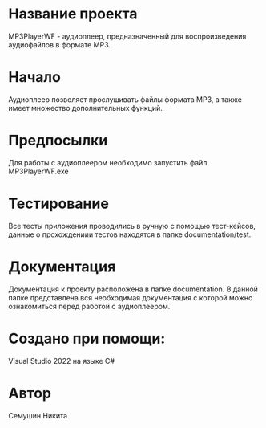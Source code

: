 # Название проекта
MP3PlayerWF - аудиоплеер, предназначенный для воспроизведения аудиофайлов в формате MP3.
# Начало
Аудиоплеер позволяет прослушивать файлы  формата MP3, а также имеет множество дополнительных функций. 
# Предпосылки
Для работы с аудиоплеером необходимо запустить файл MP3PlayerWF.exe
# Тестирование
Все тесты приложения проводились в ручную с помощью тест-кейсов, данные о прохождениии тестов находятся в папке documentation/test.
# Документация
Документация к проекту расположена в папке documentation. В данной папке представлена вся необходимая документация с которой можно ознакомиться перед работой с аудиоплеером.
# Создано при помощи:
Visual Studio 2022 на языке C#
# Автор
Семушин Никита
